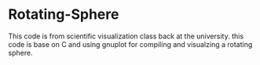 # Rotating-Sphere

This code is from scientific visualization class back at the university. this code is base on C and using gnuplot for compiling and visualzing a rotating sphere.
